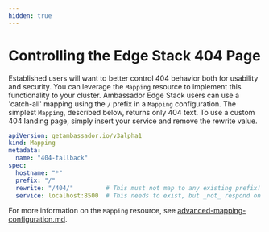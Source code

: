 ```yaml
---
hidden: true
---
```


# Controlling the Edge Stack 404 Page

Established users will want to better control 404 behavior both for usability and security. You can leverage the `Mapping` resource to implement this functionality to your cluster. Ambassador Edge Stack users can use a 'catch-all' mapping using the `/` prefix in a `Mapping` configuration. The simplest `Mapping`, described below, returns only 404 text. To use a custom 404 landing page, simply insert your service and remove the rewrite value.

```yaml
apiVersion: getambassador.io/v3alpha1
kind: Mapping
metadata:
  name: "404-fallback"
spec:
  hostname: "*"
  prefix: "/"
  rewrite: "/404/"         # This must not map to any existing prefix!
  service: localhost:8500  # This needs to exist, but _not_ respond on /404/
```

For more information on the `Mapping` resource, see [advanced-mapping-configuration.md](technical-reference/using-custom-resources/advanced-mapping-configuration.md "mention").

